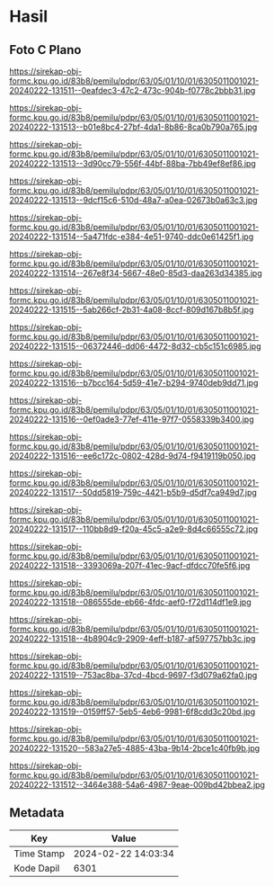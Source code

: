# Hasil

## Foto C Plano

https://sirekap-obj-formc.kpu.go.id/83b8/pemilu/pdpr/63/05/01/10/01/6305011001021-20240222-131511--0eafdec3-47c2-473c-904b-f0778c2bbb31.jpg

https://sirekap-obj-formc.kpu.go.id/83b8/pemilu/pdpr/63/05/01/10/01/6305011001021-20240222-131513--b01e8bc4-27bf-4da1-8b86-8ca0b790a765.jpg

https://sirekap-obj-formc.kpu.go.id/83b8/pemilu/pdpr/63/05/01/10/01/6305011001021-20240222-131513--3d90cc79-556f-44bf-88ba-7bb49ef8ef86.jpg

https://sirekap-obj-formc.kpu.go.id/83b8/pemilu/pdpr/63/05/01/10/01/6305011001021-20240222-131513--9dcf15c6-510d-48a7-a0ea-02673b0a63c3.jpg

https://sirekap-obj-formc.kpu.go.id/83b8/pemilu/pdpr/63/05/01/10/01/6305011001021-20240222-131514--5a471fdc-e384-4e51-9740-ddc0e61425f1.jpg

https://sirekap-obj-formc.kpu.go.id/83b8/pemilu/pdpr/63/05/01/10/01/6305011001021-20240222-131514--267e8f34-5667-48e0-85d3-daa263d34385.jpg

https://sirekap-obj-formc.kpu.go.id/83b8/pemilu/pdpr/63/05/01/10/01/6305011001021-20240222-131515--5ab266cf-2b31-4a08-8ccf-809d167b8b5f.jpg

https://sirekap-obj-formc.kpu.go.id/83b8/pemilu/pdpr/63/05/01/10/01/6305011001021-20240222-131515--06372446-dd06-4472-8d32-cb5c151c6985.jpg

https://sirekap-obj-formc.kpu.go.id/83b8/pemilu/pdpr/63/05/01/10/01/6305011001021-20240222-131516--b7bcc164-5d59-41e7-b294-9740deb9dd71.jpg

https://sirekap-obj-formc.kpu.go.id/83b8/pemilu/pdpr/63/05/01/10/01/6305011001021-20240222-131516--0ef0ade3-77ef-411e-97f7-0558339b3400.jpg

https://sirekap-obj-formc.kpu.go.id/83b8/pemilu/pdpr/63/05/01/10/01/6305011001021-20240222-131516--ee6c172c-0802-428d-9d74-f9419119b050.jpg

https://sirekap-obj-formc.kpu.go.id/83b8/pemilu/pdpr/63/05/01/10/01/6305011001021-20240222-131517--50dd5819-759c-4421-b5b9-d5df7ca949d7.jpg

https://sirekap-obj-formc.kpu.go.id/83b8/pemilu/pdpr/63/05/01/10/01/6305011001021-20240222-131517--110bb8d9-f20a-45c5-a2e9-8d4c66555c72.jpg

https://sirekap-obj-formc.kpu.go.id/83b8/pemilu/pdpr/63/05/01/10/01/6305011001021-20240222-131518--3393069a-207f-41ec-9acf-dfdcc70fe5f6.jpg

https://sirekap-obj-formc.kpu.go.id/83b8/pemilu/pdpr/63/05/01/10/01/6305011001021-20240222-131518--086555de-eb66-4fdc-aef0-f72d114df1e9.jpg

https://sirekap-obj-formc.kpu.go.id/83b8/pemilu/pdpr/63/05/01/10/01/6305011001021-20240222-131518--4b8904c9-2909-4eff-b187-af597757bb3c.jpg

https://sirekap-obj-formc.kpu.go.id/83b8/pemilu/pdpr/63/05/01/10/01/6305011001021-20240222-131519--753ac8ba-37cd-4bcd-9697-f3d079a62fa0.jpg

https://sirekap-obj-formc.kpu.go.id/83b8/pemilu/pdpr/63/05/01/10/01/6305011001021-20240222-131519--0159ff57-5eb5-4eb6-9981-6f8cdd3c20bd.jpg

https://sirekap-obj-formc.kpu.go.id/83b8/pemilu/pdpr/63/05/01/10/01/6305011001021-20240222-131520--583a27e5-4885-43ba-9b14-2bce1c40fb9b.jpg

https://sirekap-obj-formc.kpu.go.id/83b8/pemilu/pdpr/63/05/01/10/01/6305011001021-20240222-131512--3464e388-54a6-4987-9eae-009bd42bbea2.jpg


## Metadata

| Key        | Value               |
| ---------- | ------------------- |
| Time Stamp | 2024-02-22 14:03:34 |
| Kode Dapil | 6301                |



